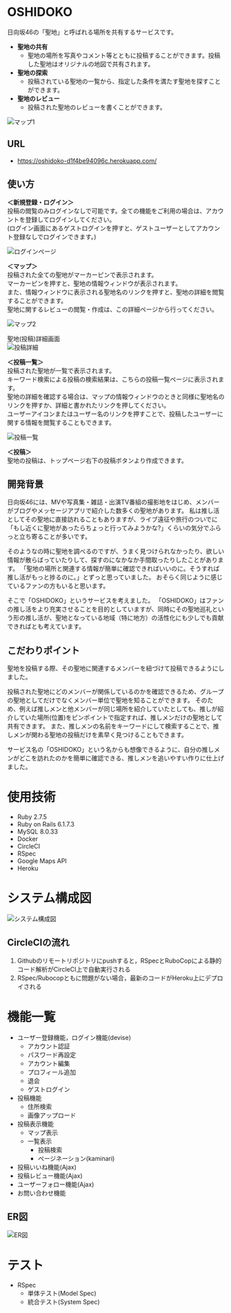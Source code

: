 # OSHIDOKO
日向坂46の「聖地」と呼ばれる場所を共有するサービスです。
- **聖地の共有**
  - 聖地の場所を写真やコメント等とともに投稿することができます。投稿した聖地はオリジナルの地図で共有されます。
- **聖地の探索**
  - 投稿されている聖地の一覧から、指定した条件を満たす聖地を探すことができます。
- **聖地のレビュー**
  - 投稿された聖地のレビューを書くことができます。

![マップ1](./images_for_README/map_1.png)

## URL
* https://oshidoko-d1f4be94096c.herokuapp.com/

## 使い方
**＜新規登録・ログイン＞**<br>
投稿の閲覧のみログインなしで可能です。全ての機能をご利用の場合は、アカウントを登録してログインしてください。<br>
(ログイン画面にあるゲストログインを押すと、ゲストユーザーとしてアカウント登録なしでログインできます。)

![ログインページ](./images_for_README/login.png)

**＜マップ＞**<br>
投稿された全ての聖地がマーカーピンで表示されます。<br>
マーカーピンを押すと、聖地の情報ウィンドウが表示されます。<br>
また、情報ウィンドウに表示される聖地名のリンクを押すと、聖地の詳細を閲覧することができます。<br>
聖地に関するレビューの閲覧・作成は、この詳細ページから行ってください。

![マップ2](./images_for_README/map_2.png)

聖地(投稿)詳細画面<br>
![投稿詳細](./images_for_README/post_detail.png)

**＜投稿一覧＞**<br>
投稿された聖地が一覧で表示されます。<br>
キーワード検索による投稿の検索結果は、こちらの投稿一覧ページに表示されます。<br>
聖地の詳細を確認する場合は、マップの情報ウィンドウのときと同様に聖地名のリンクを押すか、詳細と書かれたリンクを押してください。<br>
ユーザーアイコンまたはユーザー名のリンクを押すことで、投稿したユーザーに関する情報を閲覧することもできます。

![投稿一覧](./images_for_README/posts.png)

**＜投稿＞**<br>
聖地の投稿は、トップページ右下の投稿ボタンより作成できます。

## 開発背景
日向坂46には、MVや写真集・雑誌・出演TV番組の撮影地をはじめ、メンバーがブログやメッセージアプリで紹介した数多くの聖地があります。
私は推し活としてその聖地に直接訪れることもありますが、ライブ遠征や旅行のついでに「もし近くに聖地があったらちょっと行ってみようかな?」くらいの気分でふらっと立ち寄ることが多いです。

そのようなの時に聖地を調べるのですが、うまく見つけられなかったり、欲しい情報が散らばっていたりして、探すのになかなか手間取ったりしたことがあります。
「聖地の場所と関連する情報が簡単に確認できればいいのに。そうすれば推し活がもっと捗るのに。」とずっと思っていました。
おそらく同じように感じているファンの方もいると思います。

そこで「OSHIDOKO」というサービスを考えました。
「OSHIDOKO」はファンの推し活をより充実させることを目的としていますが、同時にその聖地巡礼という形の推し活が、聖地となっている地域（特に地方）の活性化にも少しでも貢献できればとも考えています。

## こだわりポイント
聖地を投稿する際、その聖地に関連するメンバーを紐づけて投稿できるようにしました。

投稿された聖地にどのメンバーが関係しているのかを確認できるため、グループの聖地としてだけでなくメンバー単位で聖地を知ることができます。
そのため、例えば推しメンと他メンバーが同じ場所を紹介していたとしても、推しが紹介していた場所(位置)をピンポイントで指定すれば、推しメンだけの聖地として共有できます。
また、推しメンの名前をキーワードにして検索することで、推しメンが関わる聖地の投稿だけを素早く見つけることもできます。

サービス名の「OSHIDOKO」という名からも想像できるように、自分の推しメンがどこを訪れたのかを簡単に確認できる、推しメンを追いやすい作りに仕上げました。

# 使用技術
* Ruby 2.7.5
* Ruby on Rails 6.1.7.3
* MySQL 8.0.33
* Docker
* CircleCI
* RSpec
* Google Maps API
* Heroku

# システム構成図
![システム構成図](./images_for_README/system_composition.png)
## CircleCIの流れ
1. Githubのリモートリポジトリにpushすると，RSpecとRuboCopによる静的コード解析がCircleCI上で自動実行される
2. RSpec/Rubocopともに問題がない場合，最新のコードがHeroku上にデプロイされる

# 機能一覧
* ユーザー登録機能，ログイン機能(devise)
  * アカウント認証
  * パスワード再設定
  * アカウント編集
  * プロフィール追加
  * 退会
  * ゲストログイン
* 投稿機能
  * 住所検索
  * 画像アップロード
* 投稿表示機能
  * マップ表示
  * 一覧表示
    * 投稿検索
    * ページネーション(kaminari)
* 投稿いいね機能(Ajax)
* 投稿レビュー機能(Ajax)
* ユーザーフォロー機能(Ajax)
* お問い合わせ機能

## ER図
![ER図](./images_for_README/oshidoko_erd.png)

# テスト
* RSpec
  * 単体テスト(Model Spec)
  * 統合テスト(System Spec)
